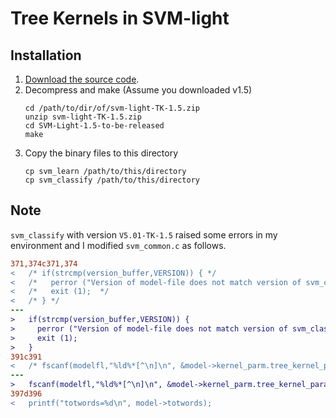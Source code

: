 # Tree Kernels in SVM-light

## Installation

1. [Download the source code](http://disi.unitn.it/moschitti/Tree-Kernel.htm).
2. Decompress and make (Assume you downloaded v1.5)
    ```shell
    cd /path/to/dir/of/svm-light-TK-1.5.zip
    unzip svm-light-TK-1.5.zip
    cd SVM-Light-1.5-to-be-released
    make
    ```
3. Copy the binary files to this directory
    ```shell
    cp svm_learn /path/to/this/directory
    cp svm_classify /path/to/this/directory
    ```


## Note

`svm_classify` with version `V5.01-TK-1.5` raised some errors in my environment and I modified `svm_common.c` as follows.

```diff
371,374c371,374
<   /* if(strcmp(version_buffer,VERSION)) { */
<   /*   perror ("Version of model-file does not match version of svm_classify!");  */
<   /*   exit (1);  */
<   /* } */
---
>   if(strcmp(version_buffer,VERSION)) {
>     perror ("Version of model-file does not match version of svm_classify!"); 
>     exit (1); 
>   }
391c391
<   /* fscanf(modelfl,"%ld%*[^\n]\n", &model->kernel_parm.tree_kernel_params); */
---
>   fscanf(modelfl,"%ld%*[^\n]\n", &model->kernel_parm.tree_kernel_params);
397d396
<   printf("totwords=%d\n", model->totwords);
```
